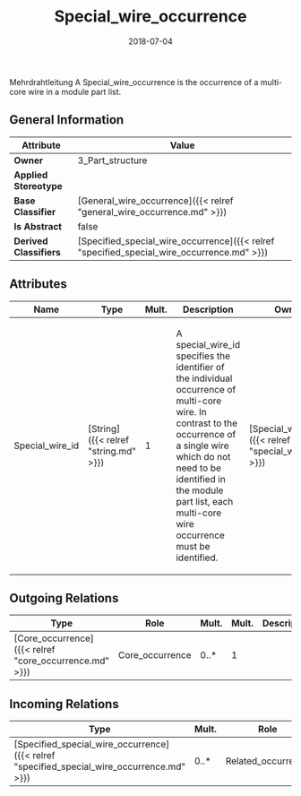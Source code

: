 ﻿---
title: Special_wire_occurrence
toc: false
type: specs
date: "2018-07-04"
draft: false
specification: KBL
version: 2.5
documentType: "Recommendation"
elementType: Class
classes:
  - Special_wire_occurrence
menu_name: kbl-2.5
---
<p>Mehrdrahtleitung  A Special_wire_occurrence is the occurrence of a multi-core wire in a module part list.</p>

## General Information

| Attribute               | Value |
|-------------------------|-------|
| **Owner**               | 3_Part_structure |
| **Applied Stereotype**  |   |
| **Base Classifier**     | [General_wire_occurrence]({{< relref "general_wire_occurrence.md" >}})<br/>  |
| **Is Abstract**         | false |
| **Derived Classifiers** | [Specified_special_wire_occurrence]({{< relref "specified_special_wire_occurrence.md" >}}) |

## Attributes
|  Name  |  Type  |  Mult.  |  Description  |  Owning Classifier  |
|--------|--------|---------|---------------|--------------|
|Special_wire_id | [String]({{< relref "string.md" >}}) | 1 | <p>A special_wire_id specifies the identifier of the individual occurrence of multi-core wire. In contrast to the occurrence of a single wire which do not need to be identified in the module part list, each multi-core wire occurrence must be identified.</p> | [Special_wire_occurrence]({{< relref "special_wire_occurrence.md" >}}) |

## Outgoing Relations
|    Type  |   Role   |   Mult.   |   Mult.   |   Description   |
|----------|----------|-----------|-----------|-----------------|
| [Core_occurrence]({{< relref "core_occurrence.md" >}}) | Core_occurrence | 0..* | 1 |  |
##  Incoming Relations
|    Type  |   Mult.  |   Role    |   Mult.   |   Description  |
|----------|----------|-----------|-----------|----------------|
| [Specified_special_wire_occurrence]({{< relref "specified_special_wire_occurrence.md" >}}) | 0..* | Related_occurrence | 1..* |  |
